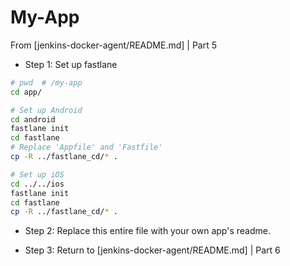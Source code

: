 # My-App

From [jenkins-docker-agent/README.md] | Part 5

- Step 1: Set up fastlane

```sh
# pwd  # /my-app
cd app/

# Set up Android
cd android
fastlane init
cd fastlane
# Replace 'Appfile' and 'Fastfile'
cp -R ../fastlane_cd/* .

# Set up iOS
cd ../../ios
fastlane init
cd fastlane
cp -R ../fastlane_cd/* .
```

- Step 2: Replace this entire file with your own app's readme.

- Step 3: Return to [jenkins-docker-agent/README.md] | Part 6
